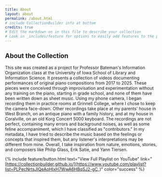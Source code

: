 ```yaml
---
title: About
layout: about
permalink: /about.html
# include CollectionBuilder info at bottom
credits: true
# Edit the markdown on in this file to describe your collection
# Look in _includes/feature for options to easily add features to the page
---
```




## About the Collection

This site was created as a project for Professor Bateman's Information Organization class at the University of Iowa School of Library and Information Science.  It presents a collection of videos documenting performances of original piano compositions from 2017 to 2025.  These pieces were conceived through improvisation and experimentation without any training on the piano, starting in grade school, and none of them have been written down as sheet music.  Using my phone camera, I began recording them in practice rooms at Grinnell College, where I chose to keep the camera face-down.  Other recordings take place at my parents' house in West Branch, on an antique piano with a family history, and at my house in Coralville, on an old Korg Concert 5000 keyboard.  The recordings are not perfect, containing many errors and background noises, as well as some feline accompaniment, which I have classified as "contributors."  In my metadata, I have tried to describe the music based on the feelings or concepts that inspired them, but any listener's interpretations may be different from mine.  Overall, I take inspiration from nature, emotions, stories, and composers like Philip Glass, Erik Satie, and Yann Tiersen.

{% include feature/button.html text="View Full Playlist on YouTube" link="[https://collectionbuilder.github.io/](https://www.youtube.com/playlist?list=PLPecNrtsJIQeAoHIxH7WwA6HBqSJ2-gC_)" color="success" %}

